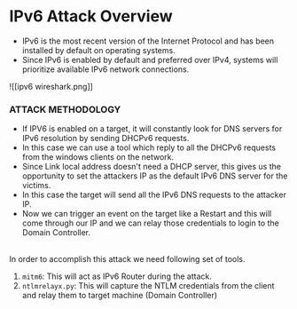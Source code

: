 # IPv6 Attack Overview

- IPv6 is the most recent version of the Internet Protocol and has been installed by default on operating systems.
- Since IPv6 is enabled by default and preferred over IPv4, systems will prioritize available IPv6 network connections.

![[ipv6 wireshark.png]]

### ATTACK METHODOLOGY

- If IPV6 is enabled on a target, it will constantly look for DNS servers for IPv6 resolution by sending DHCPv6 requests.
- In this case we can use a tool which reply to all the DHCPv6 requests from the windows clients on the network.
- Since Link local address doesn't need a DHCP server, this gives us the opportunity to set the attackers IP as the default IPv6 DNS server for the victims.
- In this case the target will send all the IPv6 DNS requests to the attacker IP.
- Now we can trigger an event on the target like a Restart and this will come through our IP and we can relay those credentials to login to the Domain Controller.
<br>
In order to accomplish this attack we need following set of tools.

1. `mitm6`: This will act as IPv6 Router during the attack.
2. `ntlmrelayx.py`: This will capture the NTLM credentials from the client and relay them to target machine (Domain Controller)